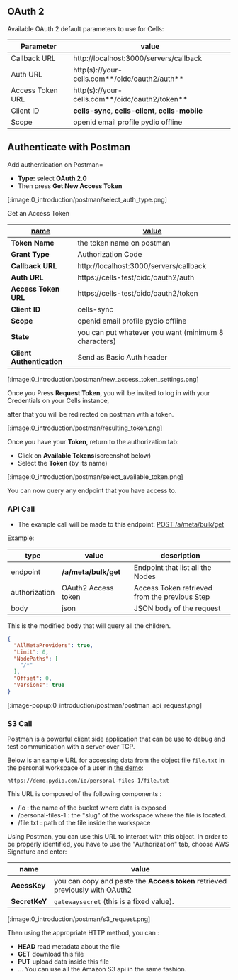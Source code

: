 ## OAuth 2

Available OAuth 2 default parameters to use for Cells:

| Parameter        | value                                              |
| ---------------- | -------------------------------------------------- |
| Callback URL     | http://localhost:3000/servers/callback             |
| Auth URL         | http(s)://your-cells.com**/oidc/oauth2/auth**      |
| Access Token URL | http(s)://your-cells.com**/oidc/oauth2/token**     |
| Client ID        | **cells-sync**, **cells-client**, **cells-mobile** |
| Scope            | openid email profile pydio offline                 |

## Authenticate with Postman

Add authentication on Postman=

- **Type:** select **OAuth 2.0**
- Then press **Get New Access Token**

[:image:0_introduction/postman/select_auth_type.png]

Get an Access Token

| <u>name</u>               | <u>value</u>                                         |
| ------------------------- | ---------------------------------------------------- |
| **Token Name**            | the token name on postman                            |
| **Grant Type**            | Authorization Code                                   |
| **Callback URL**          | http://localhost:3000/servers/callback               |
| **Auth URL**              | https://cells-test/oidc/oauth2/auth                  |
| **Access Token URL**      | https://cells-test/oidc/oauth2/token                 |
| **Client ID**             | cells-sync                                           |
| **Scope**                 | openid email profile pydio offline                   |
| **State**                 | you can put whatever you want (minimum 8 characters) |
| **Client Authentication** | Send as Basic Auth header                            |

[:image:0_introduction/postman/new_access_token_settings.png]

Once you Press **Request Token**, you will be invited to log in with your Credentials on your Cells instance,

after that you will be redirected on postman with a token.

[:image:0_introduction/postman/resulting_token.png]

Once you have your **Token**, return to the authorization tab:

- Click on **Available Tokens**(screenshot below)
- Select the **Token** (by its name)

[:image:0_introduction/postman/select_available_token.png]

You can now query any endpoint that you have access to.

### API Call

- The example call will be made to this endpoint: [POST /a/meta/bulk/get](en/docs/developer-guide/post-ametabulkget)

Example:

| type          | value                | description                                   |
| ------------- | -------------------- | --------------------------------------------- |
| endpoint      | **/a/meta/bulk/get** | Endpoint that list all the Nodes              |
| authorization | OAuth2 Access token  | Access Token retrieved from the previous Step |
| body          | json                 | JSON body of the request                      |

This is the modified body that will query all the children.

```json
{
  "AllMetaProviders": true,
  "Limit": 0,
  "NodePaths": [
    "/*"
  ],
  "Offset": 0,
  "Versions": true
}
```

[:image-popup:0_introduction/postman/postman_api_request.png]

### S3 Call

Postman is a powerful client side application that can be use to debug and test communication with a server over TCP.

Below is an sample URL for accessing data from the object file `file.txt` in the personal workspace of a user in [the demo](http://demo.pydio.com):

`https://demo.pydio.com/io/personal-files-1/file.txt`

This URL is composed of the following components :  

- /io : the name of the bucket where data is exposed  
- /personal-files-1 : the "slug" of the workspace where the file is located.
- /file.txt : path of the file inside the workspace

Using Postman, you can use this URL to interact with this object. In order to be properly identified, you have to use the "Authorization" tab, choose AWS Signature and enter:

| name          | value                                                                        |
| ------------- | ---------------------------------------------------------------------------- |
| **AcessKey**  | you can copy and paste the **Access token** retrieved previously with OAuth2 |
| **SecretKeY** | `gatewaysecret` (this is a fixed value).                                     |

[:image:0_introduction/postman/s3_request.png]

Then using the appropriate HTTP method, you can : 

- **HEAD** read metadata about the file
- **GET** download this file
- **PUT** upload data inside this file
- ... You can use all the Amazon S3 api in the same fashion.